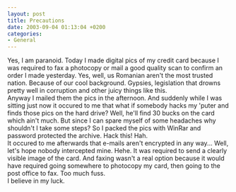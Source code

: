 ```yaml
---
layout: post
title: Precautions
date: 2003-09-04 01:13:04 +0200
categories:
- General
---
```

<p>Yes, I am paranoid. Today I made digital pics of my credit card because I was required to fax a photocopy or mail a good quality scan to confirm an order I made yesterday. Yes, well, us Romanian aren't the most trusted nation. Because of our cool background. Gypsies, legislation that drowns pretty well in corruption and other juicy things like this.<br />
Anyway I mailed them the pics in the afternoon. And suddenly while I was sitting just now it occured to me that what if somebody hacks my 'puter and finds those pics on the hard drive? Well, he'll find 30 bucks on the card which ain't much. But since I can spare myself of some headaches why shouldn't I take some steps? So I packed the pics with WinRar and password protected the archive. Hack this! Hah.<br />
It occured to me afterwards that e-mails aren't encrypted in any way... Well, let's hope nobody intercepted mine. Hehe. It was required to send a clearly visible image of the card. And faxing wasn't a real option because it would have required going somewhere to photocopy my card, then going to the post office to fax. Too much fuss.<br />
I believe in my luck.</p>
